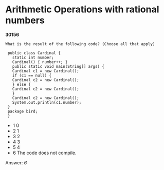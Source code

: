 Arithmetic Operations with rational numbers
===========================================
**30156**
```
What is the result of the following code? (Choose all that apply) 
 
 public class Cardinal { 
   static int number; 
   Cardinal() { number++; } 
   public static void main(String[] args) { 
   Cardinal c1 = new Cardinal(); 
   if (c1 == null) { 
   Cardinal c2 = new Cardinal(); 
   } else { 
   Cardinal c2 = new Cardinal(); 
   } 
   Cardinal c2 = new Cardinal(); 
   System.out.println(c1.number); 
 } 
 package bird;  
 }
```


- 1 0
- 2 1
- 3 2
- 4 3
- 5 4
- 6 The code does not compile.

Answer: *6*

